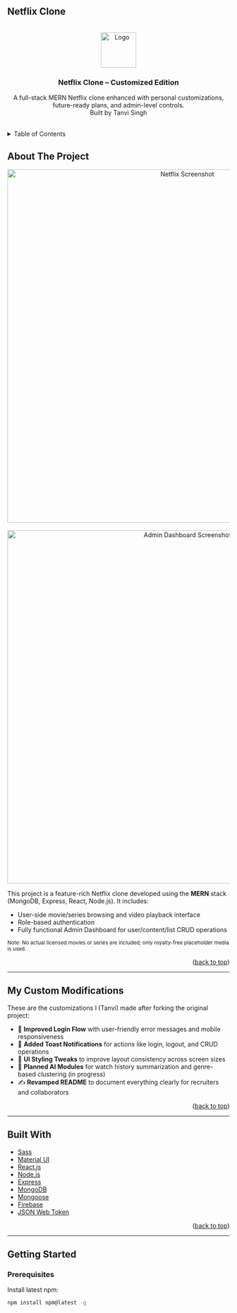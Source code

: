 ## Netflix Clone
<div id="top"></div>

<!-- PROJECT LOGO -->
<br />
<div align="center">
  <a href="https://github.com/tanvisingh-ai/netflix-clone">
    <img src="https://upload.wikimedia.org/wikipedia/commons/thumb/0/0c/Netflix_2015_N_logo.svg/800px-Netflix_2015_N_logo.svg.png" alt="Logo" width="80" height="auto">
  </a>

<h3 align="center">Netflix Clone – Customized Edition</h3>

  <p align="center">
    A full-stack MERN Netflix clone enhanced with personal customizations, future-ready plans, and admin-level controls.
    <br />
    Built by Tanvi Singh
    <br />
    <br />
  </p>
</div>

<!-- TABLE OF CONTENTS -->
<details>
  <summary>Table of Contents</summary>
  <ol>
    <li><a href="#about-the-project">About The Project</a></li>
    <li><a href="#modifications">My Custom Modifications</a></li>
    <li><a href="#built-with">Built With</a></li>
    <li><a href="#getting-started">Getting Started</a></li>
    <li><a href="#usage">Usage</a></li>
    <li><a href="#future-plans">Future Plans</a></li>
    <li><a href="#contact">Contact</a></li>
  </ol>
</details>

<!-- ABOUT THE PROJECT -->
## About The Project

<p align="center"><img src="https://firebasestorage.googleapis.com/v0/b/netflix-clone-49e41.appspot.com/o/prevN.png?alt=media&token=517f7148-b492-4eb9-a98e-6917e398ddab" alt="Netflix Screenshot" width="800" height="auto"><br /><br />
<img src="https://firebasestorage.googleapis.com/v0/b/netflix-clone-49e41.appspot.com/o/prevAD.png?alt=media&token=0fe915b7-6614-4bf5-ac21-68fa1c4b13f5" alt="Admin Dashboard Screenshot" width="800" height="auto"></p>

This project is a feature-rich Netflix clone developed using the **MERN** stack (MongoDB, Express, React, Node.js). It includes:

- User-side movie/series browsing and video playback interface
- Role-based authentication
- Fully functional Admin Dashboard for user/content/list CRUD operations

<sub>Note: No actual licensed movies or series are included; only royalty-free placeholder media is used.</sub>

<p align="right">(<a href="#top">back to top</a>)</p>

---

## My Custom Modifications

These are the customizations I (Tanvi) made after forking the original project:

- 🔐 **Improved Login Flow** with user-friendly error messages and mobile responsiveness
- 📱 **Added Toast Notifications** for actions like login, logout, and CRUD operations
- 🎨 **UI Styling Tweaks** to improve layout consistency across screen sizes
- 🧠 **Planned AI Modules** for watch history summarization and genre-based clustering (in progress)
- ✍️ **Revamped README** to document everything clearly for recruiters and collaborators

<p align="right">(<a href="#top">back to top</a>)</p>

---

## Built With

- [Sass](https://sass-lang.com/)
- [Material UI](https://mui.com/)
- [React.js](https://reactjs.org/)
- [Node.js](https://nodejs.org/en/)
- [Express](https://expressjs.com/)
- [MongoDB](https://www.mongodb.com/)
- [Mongoose](https://mongoosejs.com/)
- [Firebase](https://firebase.google.com/)
- [JSON Web Token](https://jwt.io/)

<p align="right">(<a href="#top">back to top</a>)</p>

---

## Getting Started

### Prerequisites

Install latest npm:
```bash
npm install npm@latest -g
